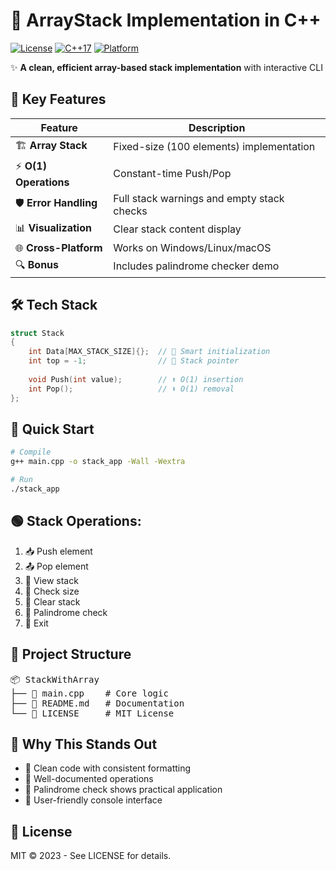 # 🚀 ArrayStack Implementation in C++

[![License](https://img.shields.io/badge/License-MIT-blue.svg?style=flat)](LICENSE.txt)
[![C++17](https://img.shields.io/badge/C++-17-00599C?logo=cplusplus)](https://en.cppreference.com/)
[![Platform](https://img.shields.io/badge/OS-Windows%2FLinux%2FmacOS-blue)]()

✨ **A clean, efficient array-based stack implementation** with interactive CLI  

## 🎯 Key Features
| Feature          | Description                          |
|------------------|--------------------------------------|
| 🏗️ **Array Stack** | Fixed-size (100 elements) implementation |
| ⚡ **O(1) Operations** | Constant-time Push/Pop |
| 🛡️ **Error Handling** | Full stack warnings and empty stack checks |
| 📊 **Visualization** | Clear stack content display |
| 🌐 **Cross-Platform** | Works on Windows/Linux/macOS |
| 🔍 **Bonus** | Includes palindrome checker demo |

## 🛠️ Tech Stack
```cpp
struct Stack 
{
    int Data[MAX_STACK_SIZE]{};  // 🧠 Smart initialization
    int top = -1;                // 📍 Stack pointer
    
    void Push(int value);        // ⬆️ O(1) insertion
    int Pop();                   // ⬇️ O(1) removal
};
```
## 🚀 Quick Start

```bash
# Compile
g++ main.cpp -o stack_app -Wall -Wextra

# Run
./stack_app
```

## 🟢 Stack Operations:

1) 📥 Push element  
2) 📤 Pop element  
3) 👀 View stack  
4) 📏 Check size  
5) 🧹 Clear stack  
6) 🔄 Palindrome check  
7) 🚪 Exit

## 📂 Project Structure

<pre>
📦&nbsp;StackWithArray
├──&nbsp;📜&nbsp;main.cpp&nbsp;&nbsp;&nbsp;&nbsp;#&nbsp;Core&nbsp;logic
├──&nbsp;📄&nbsp;README.md&nbsp;&nbsp;&nbsp;#&nbsp;Documentation
└──&nbsp;📄&nbsp;LICENSE&nbsp;&nbsp;&nbsp;&nbsp;&nbsp;#&nbsp;MIT&nbsp;License
</pre>


## 🌟 Why This Stands Out
 * 🧼 Clean code with consistent formatting
 * 📝 Well-documented operations
 * 🔄 Palindrome check shows practical application
 * 🎨 User-friendly console interface

## 📜 License
MIT © 2023 - See LICENSE for details.
